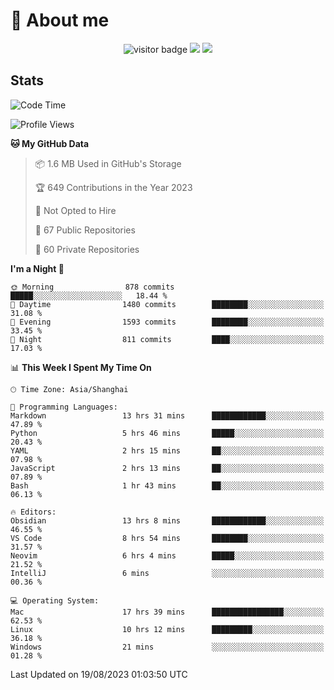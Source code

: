 <!-- ![](https://youpai.roccoshi.top/img/20200804214216.png) -->

# 🧐 About me
 
<p align="center">
<img src="https://visitor-badge.laobi.icu/badge?page_id=Lincest.Lincest&title=hits" alt="visitor badge"/>
<a href="mailto:imroccoshi@gmail.com"><img src="https://img.shields.io/badge/gmail-imroccoshi%40gmail.com-red"></a>
<a href="https://blog.roccoshi.top"><img src="https://img.shields.io/badge/blog-roccoshi-green"></a>
</p>

## Stats

<!--START_SECTION:waka-->
![Code Time](http://img.shields.io/badge/Code%20Time-522%20hrs%2023%20mins-blue)

![Profile Views](http://img.shields.io/badge/Profile%20Views-2-blue)

**🐱 My GitHub Data** 

> 📦 1.6 MB Used in GitHub's Storage 
 > 
> 🏆 649 Contributions in the Year 2023
 > 
> 🚫 Not Opted to Hire
 > 
> 📜 67 Public Repositories 
 > 
> 🔑 60 Private Repositories 
 > 
**I'm a Night 🦉** 

```text
🌞 Morning                878 commits         █████░░░░░░░░░░░░░░░░░░░░   18.44 % 
🌆 Daytime                1480 commits        ████████░░░░░░░░░░░░░░░░░   31.08 % 
🌃 Evening                1593 commits        ████████░░░░░░░░░░░░░░░░░   33.45 % 
🌙 Night                  811 commits         ████░░░░░░░░░░░░░░░░░░░░░   17.03 % 
```


📊 **This Week I Spent My Time On** 

```text
🕑︎ Time Zone: Asia/Shanghai

💬 Programming Languages: 
Markdown                 13 hrs 31 mins      ████████████░░░░░░░░░░░░░   47.89 % 
Python                   5 hrs 46 mins       █████░░░░░░░░░░░░░░░░░░░░   20.43 % 
YAML                     2 hrs 15 mins       ██░░░░░░░░░░░░░░░░░░░░░░░   07.98 % 
JavaScript               2 hrs 13 mins       ██░░░░░░░░░░░░░░░░░░░░░░░   07.89 % 
Bash                     1 hr 43 mins        ██░░░░░░░░░░░░░░░░░░░░░░░   06.13 % 

🔥 Editors: 
Obsidian                 13 hrs 8 mins       ████████████░░░░░░░░░░░░░   46.55 % 
VS Code                  8 hrs 54 mins       ████████░░░░░░░░░░░░░░░░░   31.57 % 
Neovim                   6 hrs 4 mins        █████░░░░░░░░░░░░░░░░░░░░   21.52 % 
IntelliJ                 6 mins              ░░░░░░░░░░░░░░░░░░░░░░░░░   00.36 % 

💻 Operating System: 
Mac                      17 hrs 39 mins      ████████████████░░░░░░░░░   62.53 % 
Linux                    10 hrs 12 mins      █████████░░░░░░░░░░░░░░░░   36.18 % 
Windows                  21 mins             ░░░░░░░░░░░░░░░░░░░░░░░░░   01.28 % 
```


 Last Updated on 19/08/2023 01:03:50 UTC
<!--END_SECTION:waka-->



